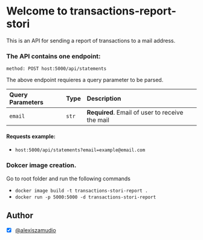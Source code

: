 # Welcome to transactions-report-stori

This is an API for sending a report of transactions to a mail address.

### The API contains one endpoint:
```method: POST host:5000/api/statements```

The above endpoint requieres a query parameter to be parsed.

| Query Parameters| Type        | Description                                     |
| :-------------  | :---------- | :---------------------------------------------- |
| `email`         | `str`       | **Required**. Email of user to receive the mail |


#### Requests example:

  - ```host:5000/api/statements?email=example@email.com```

### Dokcer image creation.
Go to root folder and run the following commands
  - ```docker image build -t transactions-stori-report .```
  - ```docker run -p 5000:5000 -d transactions-stori-report```

## Author
- [X] [@alexiszamudio](https://github.com/AlexisZamudioOrtega08)